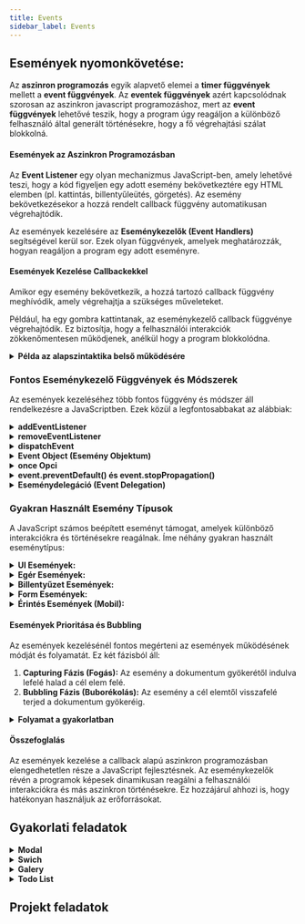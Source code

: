 ```yaml
---
title: Events
sidebar_label: Events
---
```


## Események nyomonkövetése: 

Az **aszinron programozás** egyik alapvető elemei a **timer függvények** mellett a **event függvények**. Az **eventek függvények** azért kapcsolódnak szorosan az aszinkron javascript programozáshoz, mert az **event függvények** lehetővé teszik, hogy a program úgy reagáljon a különböző felhasználó által generált történésekre, hogy a fő végrehajtási szálat blokkolná.

#### Események az Aszinkron Programozásban

Az **Event Listener** egy olyan mechanizmus JavaScript-ben, amely lehetővé teszi, hogy a kód figyeljen egy adott esemény bekövetkeztére egy HTML elemben (pl. kattintás, billentyűleütés, görgetés). Az esemény bekövetkezésekor a hozzá rendelt callback függvény automatikusan végrehajtódik.

Az események kezelésére az **Eseménykezelők (Event Handlers)** segítségével kerül sor. Ezek olyan függvények, amelyek meghatározzák, hogyan reagáljon a program egy adott eseményre. 

#### Események Kezelése Callbackekkel

 Amikor egy esemény bekövetkezik, a hozzá tartozó callback függvény meghívódik, amely végrehajtja a szükséges műveleteket.

Például, ha egy gombra kattintanak, az eseménykezelő callback függvénye végrehajtódik. Ez biztosítja, hogy a felhasználói interakciók zökkenőmentesen működjenek, anélkül hogy a program blokkolódna.

<details className="dropdown-task">
  <summary><strong>Példa az alapszintaktika belső működésére</strong></summary>

Az alábbi példában egy egyszerű **Event Listener** szerepel, amely figyel egy gombra történő kattintást. Figyeljük meg az **event handler**-t.

#### Példa: Gombra történő kattintás figyelése

```html
<!DOCTYPE html>
<html lang="hu">
<head>
  <meta charset="UTF-8">
  <title>Event Listener Példa</title>
  <style>
    body {
      font-family: Arial, sans-serif;
      text-align: center;
      margin-top: 50px;
    }
    button {
      padding: 10px 20px;
      font-size: 16px;
      background-color: #3498db;
      color: white;
      border: none;
      border-radius: 5px;
      cursor: pointer;
      transition: background-color 0.3s ease;
    }
    button:hover {
      background-color: #2980b9;
    }
    p {
      font-size: 18px;
      margin-top: 20px;
    }
  </style>
</head>
<body>
  <h1>Event Listener Példa</h1>
  <button id="myButton">Kattints rám!</button>
  <p id="output">Itt fog megjelenni a kattintás eredménye.</p>

  <script>
    // HTML elem kiválasztása
    const button = document.getElementById('myButton');
    const output = document.getElementById('output');

    // Event handler (az eseménykezelő függvény)
    function handleClick() {
      output.textContent = 'A gombra kattintottál!';
    }

    // Event listener hozzáadása
    button.addEventListener('click', handleClick);
  </script>
</body>
</html>
```

#### Magyarázat:
1. **HTML Elem:**  
   - A `<button>` elem az az elem, amelyre az esemény figyelni fog.

2. **Event Handler:**  
   - A `handleClick` nevű függvény a konkrét eseménykezelő. Ez tartalmazza azt a logikát, amit végre kell hajtani, amikor a gombra kattintanak. Ebben az esetben a függvény egyszerűen megváltoztatja egy `<p>` elem szövegét.

3. **Event Listener:**  
   - A `button.addEventListener('click', handleClick);` sor hozzáadja az eseményfigyelőt a gombhoz. Ez azt jelenti, hogy amikor a felhasználó rákattint a gombra (az kattintási esemény bekövetkezik), a `handleClick` függvény automatikusan lefut.

#### Összegzés
- Az **`handleClick`** függvény az, amely megmutatja, mit történjen az esemény bekövetkezésekor.
- Az **`addEventListener`** köt össze egy adott eseményt (`'click'`) és az eseménykezelő függvényt (`handleClick`).

</details>



### Fontos Eseménykezelő Függvények és Módszerek

Az események kezeléséhez több fontos függvény és módszer áll rendelkezésre a JavaScriptben. Ezek közül a legfontosabbakat az alábbiak:

<details className="dropdown-task">
  <summary><strong>addEventListener</strong></summary>
  
   Az `addEventListener` módszer lehetővé teszi, hogy egy adott eseményhez eseménykezelőt (callback függvényt) adjunk hozzá egy DOM elemhez. Ez a módszer rugalmas és lehetővé teszi több eseménykezelő hozzáadását ugyanarra az eseményre.

   **Szintaxis:**
   ```javascript
   elem.addEventListener(eventType, callback, useCapture);
   ```
   
   - `eventType`: Az esemény típusa (pl. 'click', 'mouseover').
   - `callback`: A függvény, amelyet az esemény bekövetkeztekor hívnak meg.
   - `useCapture` (opcionális): Boolean érték, amely meghatározza, hogy az esemény fogása a felfelé (bubbling) vagy lefelé (capturing) fázisban történjen.

   **Példa:**
   ```javascript
   const button = document.querySelector('button');
   button.addEventListener('click', function(event) {
     console.log('Gomb kattintva!');
   });
   ```

</details>

<details className="dropdown-task">
  <summary><strong>removeEventListener</strong></summary>
   
   Az `removeEventListener` módszer segítségével eltávolíthatunk egy korábban hozzáadott eseménykezelőt. Ehhez ugyanazokat a paramétereket kell használnunk, mint az `addEventListener` esetében.

   **Szintaxis:**
   ```javascript
   elem.removeEventListener(eventType, callback, useCapture);
   ```
   
   **Példa:**
   ```javascript
   function handleClick(event) {
     console.log('Gomb kattintva!');
   }

   button.addEventListener('click', handleClick);
   // Eseménykezelő eltávolítása
   button.removeEventListener('click', handleClick);
   ```

</details>

<details className="dropdown-task">
  <summary><strong>dispatchEvent</strong></summary>
   
   A `dispatchEvent` módszer lehetővé teszi egy esemény manuális kiváltását egy DOM elemen. Ez különösen hasznos lehet teszteléskor vagy saját események létrehozásakor.

   **Szintaxis:**
   ```javascript
   elem.dispatchEvent(event);
   ```
   
   **Példa:**
   ```javascript
   const event = new Event('build');
   button.dispatchEvent(event);
   ```

</details>

<details className="dropdown-task">
  <summary><strong>Event Object (Esemény Objektum)</strong></summary>
   
   Az eseménykezelők általában egy esemény objektumot (`event`) kapnak paraméterként, amely információkat tartalmaz az eseményről, például az esemény típusát, a cél elemet, az egér pozícióját stb.

   **Példa:**
   ```javascript
   button.addEventListener('click', function(event) {
     console.log('Esemény típusa:', event.type);
     console.log('Cél elem:', event.target);
   });
   ```

</details>

<details className="dropdown-task">
  <summary><strong>once Opci</strong></summary>
   
   Az `addEventListener` harmadik paramétere egy opciós objektum is lehet, amely beállítható a `once` tulajdonság segítségével. Ha `true`, az eseménykezelő csak egyszer hajtódik végre, majd automatikusan eltávolításra kerül.

   **Példa:**
   ```javascript
   button.addEventListener('click', function(event) {
     console.log('Ez csak egyszer történik meg!');
   }, { once: true });
   ```

</details>

<details className="dropdown-task">
  <summary><strong>event.preventDefault() és event.stopPropagation()</strong></summary>
   
   Az eseménykezelők gyakran használják az `event` objektum metódusait az esemény viselkedésének módosítására:
   
   - `event.preventDefault()`: Megakadályozza az esemény alapértelmezett viselkedését (pl. egy link kattintásakor a böngésző átirányítását).
   - `event.stopPropagation()`: Megakadályozza, hogy az esemény továbbterjedjen a DOM fa többi részére (pl. ne fusson le a szülő elemek eseménykezelője).

   **Példa:**
   ```javascript
   const link = document.querySelector('a');
   link.addEventListener('click', function(event) {
     event.preventDefault(); // Megakadályozza a link követését
     event.stopPropagation(); // Megakadályozza az esemény továbbterjedését
     console.log('Link kattintva, de nem követi az URL-t!');
   });
   ```

</details>

<details className="dropdown-task">
  <summary><strong>Eseménydelegáció (Event Delegation)</strong></summary>
   
   Az eseménydelegáció egy olyan technika, ahol egy közös szülő elemhez adjuk hozzá az eseménykezelőt, és az esemény célja alapján kezeljük a gyermek elemek eseményeit. Ez különösen hasznos dinamikusan létrehozott elemek esetén.

   **Példa:**
   ```javascript
   const list = document.querySelector('ul');
   list.addEventListener('click', function(event) {
     if (event.target && event.target.nodeName === 'LI') {
       console.log('List item clicked:', event.target.textContent);
     }
   });
   ```

</details>

### Gyakran Használt Esemény Típusok

A JavaScript számos beépített eseményt támogat, amelyek különböző interakciókra és történésekre reagálnak. Íme néhány gyakran használt eseménytípus:

<details className="dropdown-task">
  <summary><strong>UI Események:</strong></summary>
   
  - `load`: Az oldal teljes betöltődése.
  - `DOMContentLoaded`: A HTML dokumentum betöltődése és feldolgozása, mielőtt a külső erőforrások (képek, stílusok) betöltődnének.
  - `resize`: Az ablak méretének megváltozása.
  - `scroll`: Az oldal görgetése.

</details>

<details className="dropdown-task">
  <summary><strong>Egér Események:</strong></summary>
   
  - `click`: Egér kattintás.
  - `dblclick`: Kettős kattintás.
  - `mouseover`: Az egérkurzor áthaladása egy elem fölött.
  - `mouseout`: Az egérkurzor elhagyja egy elem területét.
  - `mousedown`: Az egérgomb lenyomása.
  - `mouseup`: Az egérgomb felengedése.

</details>

<details className="dropdown-task">

  <summary><strong>Billentyűzet Események:</strong></summary>
   
  - `keydown`: Billentyű lenyomása.
  - `keyup`: Billentyű felengedése.
  - `keypress`: Billentyű lenyomása és elhagyása közötti időszak.

</details>

<details className="dropdown-task">

  <summary><strong>Form Események:</strong></summary>
   
  - `submit`: Űrlap beküldése.
  - `change`: Űrlapmező értékének megváltozása.
  - `input`: Felhasználó bevitele egy űrlapmezőbe.

</details>

<details className="dropdown-task">

  <summary><strong>Érintés Események (Mobil):</strong></summary>
   
  - `touchstart`: Érintés kezdete.
  - `touchmove`: Érintés mozgása.
  - `touchend`: Érintés vége.

</details>

#### Események Prioritása és Bubbling

Az események kezelésénél fontos megérteni az események működésének módját és folyamatát. Ez két fázisból áll:

1. **Capturing Fázis (Fogás):** Az esemény a dokumentum gyökerétől indulva lefelé halad a cél elem felé.
2. **Bubbling Fázis (Buborékolás):** Az esemény a cél elemtől visszafelé terjed a dokumentum gyökeréig.

<details className="dropdown-task">

  <summary><strong>Folyamat a gyakorlatban</strong></summary>
   
Alapértelmezés szerint az események a bubbling fázisban kezelődnek, de a `useCapture` paraméter segítségével beállítható, hogy az esemény a capturing fázisban kerüljön kezelésre.

**Példa:**
```javascript
document.getElementById('parent').addEventListener('click', function(event) {
  console.log('Szülő elem kattintása');
}, false); // Bubbling fázis

document.getElementById('child').addEventListener('click', function(event) {
  console.log('Gyermek elem kattintása');
}, true); // Capturing fázis
```

Ebben a példában a gyermek elem kattintása először a capturing fázisban kezelődik, majd a bubbling fázisban a szülő elem kattintása is.

</details>

#### Összefoglalás

Az események kezelése a callback alapú aszinkron programozásban elengedhetetlen része a JavaScript fejlesztésnek. Az eseménykezelők révén a programok képesek dinamikusan reagálni a felhasználói interakciókra és más aszinkron történésekre. Ez hozzájárul ahhozi is, hogy hatékonyan használjuk az erőforrásokat.

## Gyakorlati feladatok

<details className="dropdown-task">

  <summary><strong>Modal</strong></summary>
   
Ez a kód egy **információs modal ablakot** valósít meg, amely egy felugró ablakként jelenik meg a képernyő közepén, amikor egy gombra kattintasz. A modal ablak célja további információk megjelenítése. A lenti példában lehetőség van egy külön gomb vagy a háttérre kattintás segítségével bezárni.

```html
<!DOCTYPE html>
<html lang="hu">
<head>
  <meta charset="UTF-8">
  <title>Információs Modal</title>
  <style>
/* Alapértelmezett stílusok a body elemhez */
body {
  font-family: 'Helvetica Neue', Helvetica, Arial, sans-serif; /* Betűtípus beállítása */
  background: #282c34; /* Háttérszín beállítása */
  color: #fff; /* Szöveg színe fehér */
  display: flex; /* Flexbox használata a középre igazításhoz */
  justify-content: center; /* Horizontálisan középre igazít */
  align-items: center; /* Vertikálisan középre igazít */
  height: 100vh; /* 100%-os magasság a viewport (képernyő) magasságához képest */
  margin: 0; /* Margin eltávolítása az alapértelmezett értékek miatt */
}

/* Gomb stílusa a modal megnyitásához */
.open-modal-btn {
  padding: 15px 25px; /* Párnázás a gomb körül */
  font-size: 18px; /* Betűméret beállítása */
  border: none; /* Nincs keret */
  border-radius: 10px; /* Lekerekített sarkok */
  background: #61dafb; /* Gomb háttérszín */
  color: #282c34; /* Gomb szövegének színe */
  cursor: pointer; /* Kéz kurzor, jelezve, hogy kattintható */
  box-shadow: 0 5px 15px rgba(0,0,0,0.3); /* Árnyék hozzáadása a gombhoz */
  transition: background 0.3s, transform 0.3s; /* Áttűnés a háttérszín és a transform változásához */
}

/* Hover effektus a gombon, amikor fölé viszed az egeret */
.open-modal-btn:hover {
  background: #21a1f1; /* Háttérszín világosabbá válik */
  transform: translateY(-3px); /* A gomb elmozdul egy kicsit felfelé */
}

/* Modal stílusok */
.modal {
  position: fixed; /* A modal fix pozícióban jelenik meg */
  top: 0; /* A képernyő tetejére igazítva */
  left: 0; /* A képernyő bal oldalára igazítva */
  width: 100%; /* A modal szélessége 100% */
  height: 100%; /* A modal magassága 100% */
  background: rgba(0,0,0,0.6); /* Fekete háttér áttetsző árnyékkal */
  display: flex; /* Flexbox használata a tartalom középre igazításához */
  justify-content: center; /* Horizontálisan középre igazít */
  align-items: center; /* Vertikálisan középre igazít */
  opacity: 0; /* Alapértelmezés szerint láthatatlan */
  visibility: hidden; /* Alapértelmezés szerint rejtett */
  transition: opacity 0.3s, visibility 0.3s; /* Láthatóság és átlátszóság animálása */
}

/* Amikor a modal aktív, láthatóvá válik */
.modal.active {
  opacity: 1; /* Láthatóvá válik */
  visibility: visible; /* Láthatóvá válik */
}

/* Modal tartalom stílusai */
.modal-content {
  background: #fff; /* Fehér háttér */
  color: #333; /* Sötét szövegszín */
  padding: 30px; /* Párnázás a modal tartalom körül */
  border-radius: 10px; /* Lekerekített sarkok */
  width: 80%; /* A modal szélessége 80% */
  max-width: 500px; /* A modal maximális szélessége 500px */
  position: relative; /* A modal tartalom pozíciója relatív, hogy a bezáró gombot pozicionálhassuk */
  text-align: center; /* A szöveg középre igazítása */
  box-shadow: 0 5px 15px rgba(0,0,0,0.3); /* Árnyék hozzáadása a modal tartalomhoz */
  animation: fadeIn 0.3s ease-out; /* Fade-in animáció a modal tartalomhoz */
}

/* Animáció a modal tartalom belépéséhez */
@keyframes fadeIn {
  from { transform: translateY(-50px); opacity: 0; } /* Kezdeti állapot: kicsit feljebb és láthatatlan */
  to { transform: translateY(0); opacity: 1; } /* Végső állapot: a modal a helyére ér és láthatóvá válik */
}

/* A modal bezárásához használt gomb stílusa */
.close-modal-btn {
  position: absolute; /* A gomb pozícióját abszolút helyezésben adjuk meg */
  top: 15px; /* A gomb a modal tetejére kerül */
  right: 15px; /* A gomb a modal jobb oldalára kerül */
  background: #e74c3c; /* Piros háttérszín */
  border: none; /* Nincs keret */
  color: #fff; /* Fehér szöveg */
  padding: 5px 10px; /* Párnázás a gomb körül */
  border-radius: 5px; /* Lekerekített sarkok */
  cursor: pointer; /* Kéz kurzor */
  transition: background 0.3s; /* Háttérszín áttűnése */
}

/* Hover effektus a bezáró gombon */
.close-modal-btn:hover {
  background: #c0392b; /* Sötétebb piros háttér a gombon hover esetén */
}

/* A modal tartalmában található h2 elem stílusa */
.modal-content h2 {
  margin-top: 0; /* Eltávolítja a felső margót */
}

  </style>
</head>
<body>

    <!-- tartalom --> 

    </body>

<script>


    // Hivatkozások


    // Modal megnyitása


    // Modal bezárása a gombra kattintva


    // Modal bezárása a háttérre kattintva

</script>

</body>
</html>
```

</details>

<details className="dropdown-task">

  <summary><strong>Swich</strong></summary>

A kód egy weboldal, amely egy gomb segítségével lehetővé teszi a felhasználók számára, hogy váltsanak a világos és a sötét mód között.

#### Működés

**JavaScript**: 
   - A gomb kattintáseseményének kezelése.
   - A `dark-mode` osztály hozzáadása és eltávolítása a `body` elemről.
   - A gomb szövegének dinamikus frissítése a kiválasztott mód alapján.

---

#### Megvalósítás Lépései
 **HTML**: 
   - Egy egyszerű `button` elemre van szükség.

 **JavaScript**:
   - Az eseménykezelő meghatározása, amely a `body` elem osztályát módosítja.
   - A gomb szövegének dinamikus frissítése a jelenlegi mód szerint.

```html
<!DOCTYPE html>
<html lang="hu">
<head>
  <meta charset="UTF-8">
  <title>Stílusváltó Gomb</title>
  <style>
    body {
      font-family: 'Arial', sans-serif;
      transition: background-color 0.5s, color 0.5s;
      background-color: #f0f0f0;
      color: #333;
      display: flex;
      justify-content: center;
      align-items: center;
      height: 100vh;
      margin: 0;
    }

    .theme-toggle-btn {
      padding: 15px 30px;
      font-size: 16px;
      border: none;
      border-radius: 30px;
      background: linear-gradient(45deg, #ff6b6b, #f06595);
      color: #fff;
      cursor: pointer;
      box-shadow: 0 8px 15px rgba(0,0,0,0.1);
      transition: transform 0.3s, box-shadow 0.3s;
    }

    .theme-toggle-btn:hover {
      transform: translateY(-5px);
      box-shadow: 0 15px 20px rgba(0,0,0,0.2);
    }

    .dark-mode {
      background-color: #2c3e50;
      color: #ecf0f1;
    }

    .dark-mode .theme-toggle-btn {
      background: linear-gradient(45deg, #3498db, #8e44ad);
    }
  </style>
</head>
<body>


    /*
    Gomb
    osztálynév: theme-toggle-btn
    azonosító: toggleBtn
    Szöveg: "Sötét-mód"
    */


  <script>

    /*
    gomb meghívása
    body meghívása

    Esemény figyelő
    Használd a toggle() beépített függvényt a megoldáshoz. 
    */

  </script>

</body>
</html>
```

</details>

<details className="dropdown-task">

  <summary><strong>Galery</strong></summary>
   


</details>

<details className="dropdown-task">

  <summary><strong>Todo List</strong></summary>




</details>


## Projekt feladatok